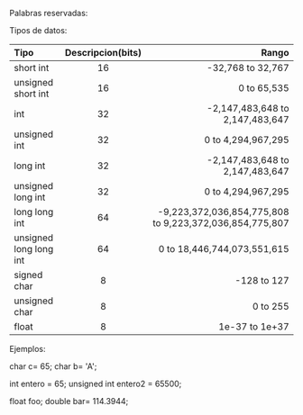 Palabras reservadas:



Tipos de datos:

|Tipo                    |Descripcion(bits)       |Rango                                                    |
|:-----------------------|:----------------------:|--------------------------------------------------------:|
|short int               |16                      |-32,768 to 32,767                                        |
|unsigned short int      |16                      |0 to 65,535                                              |
|int                     |32                      |-2,147,483,648 to 2,147,483,647                          |
|unsigned int            |32                      |0 to 4,294,967,295                                       |
|long int                |32                      |-2,147,483,648 to 2,147,483,647                          |
|unsigned long int       |32                      |0 to 4,294,967,295                                       |
|long long int           |64                      |-9,223,372,036,854,775,808 to 9,223,372,036,854,775,807  |
|unsigned long long int  |64                      |0 to 18,446,744,073,551,615                              |
|signed char             |8                       |-128 to 127                                              |
|unsigned char           |8                       |0 to 255                                                 |
|float                   |8                       |1e-37 to 1e+37                                           |

Ejemplos:

char c= 65;
char b= 'A';

int entero = 65;
unsigned int entero2 = 65500;

float foo;
double bar= 114.3944;
